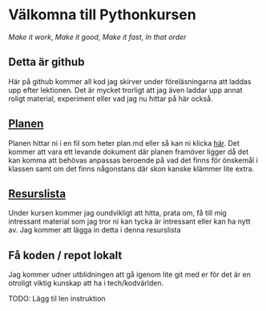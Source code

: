 # Välkomna till Pythonkursen

_Make it work_,
_Make it good_,
_Make it fast_,
_In that order_

## Detta är github

Här på github kommer all kod jag skirver under föreläsningarna att laddas upp efter lektionen. Det är mycket trorligt att jag även laddar upp annat roligt material, experiment eller vad jag nu hittar på här också.

## [Planen](plan.md)

Planen hittar ni i en fil som heter plan.md eller så kan ni klicka [här](plan.md). Det kommer att vara ett levande dokument där planen framöver ligger då det kan komma att behövas anpassas beroende på vad det finns för önskemål i klassen samt om det finns någonstans där skon kanske klämmer lite extra.

## [Resurslista](resources.md)

Under kursen kommer jag oundvikligt att hitta, prata om, få till mig intressant material som jag tror ni kan tycka är intressant eller kan ha nytt av. Jag kommer att lägga in detta i denna resurslista

## Få koden / repot lokalt

Jag kommer udner utblidningen att gå igenom lite git med er för det är en otroligt viktig kunskap att ha i tech/kodvärlden.

TODO: Lägg til len instruktion
